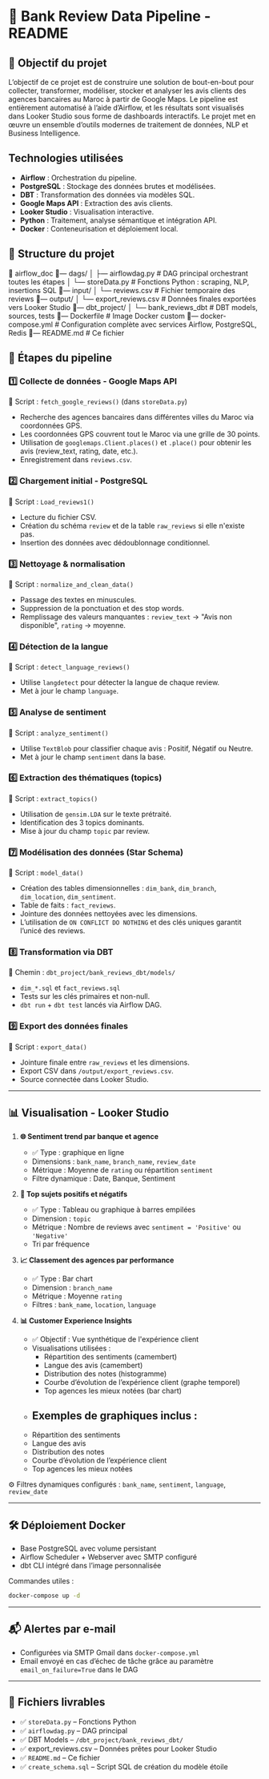 # 🏦 Bank Review Data Pipeline - README

## 📌 Objectif du projet
L’objectif de ce projet est de construire une solution de bout-en-bout pour collecter, transformer, modéliser, stocker et analyser les avis clients des agences bancaires au Maroc à partir de Google Maps. Le pipeline est entièrement automatisé à l’aide d’Airflow, et les résultats sont visualisés dans Looker Studio sous forme de dashboards interactifs. Le projet met en œuvre un ensemble d’outils modernes de traitement de données, NLP et Business Intelligence.

##  Technologies utilisées
- **Airflow** : Orchestration du pipeline.
- **PostgreSQL** : Stockage des données brutes et modélisées.
- **DBT** : Transformation des données via modèles SQL.
- **Google Maps API** : Extraction des avis clients.
- **Looker Studio** : Visualisation interactive.
- **Python** : Traitement, analyse sémantique et intégration API.
- **Docker** : Conteneurisation et déploiement local.



## 📁 Structure du projet

📆 airflow_doc
🔼— dags/
│   ├— airflowdag.py            # DAG principal orchestrant toutes les étapes
│   └— storeData.py             # Fonctions Python : scraping, NLP, insertions SQL
🔼— input/
│   └— reviews.csv              # Fichier temporaire des reviews
🔼— output/
│   └— export_reviews.csv       # Données finales exportées vers Looker Studio
🔼— dbt_project/
│   └— bank_reviews_dbt         # DBT models, sources, tests
🔼— Dockerfile                   # Image Docker custom
🔼— docker-compose.yml          # Configuration complète avec services Airflow, PostgreSQL, Redis
🔼— README.md                    # Ce fichier


## 🔁 Étapes du pipeline

### 1️⃣ Collecte de données - Google Maps API
📍 Script : `fetch_google_reviews()` (dans `storeData.py`)
- Recherche des agences bancaires dans différentes villes du Maroc via coordonnées GPS.
- Les coordonnées GPS couvrent tout le Maroc via une grille de 30 points.
- Utilisation de `googlemaps.Client.places()` et `.place()` pour obtenir les avis (review_text, rating, date, etc.).
- Enregistrement dans `reviews.csv`.

### 2️⃣ Chargement initial - PostgreSQL
📍 Script : `Load_reviews1()`
- Lecture du fichier CSV.
- Création du schéma `review` et de la table `raw_reviews` si elle n'existe pas.
- Insertion des données avec dédoublonnage conditionnel.

### 3️⃣ Nettoyage & normalisation
📍 Script : `normalize_and_clean_data()`
- Passage des textes en minuscules.
- Suppression de la ponctuation et des stop words.
- Remplissage des valeurs manquantes : `review_text` → "Avis non disponible", `rating` → moyenne.

### 4️⃣ Détection de la langue
📍 Script : `detect_language_reviews()`
- Utilise `langdetect` pour détecter la langue de chaque review.
- Met à jour le champ `language`.

### 5️⃣ Analyse de sentiment
📍 Script : `analyze_sentiment()`
- Utilise `TextBlob` pour classifier chaque avis : Positif, Négatif ou Neutre.
- Met à jour le champ `sentiment` dans la base.

### 6️⃣ Extraction des thématiques (topics)
📍 Script : `extract_topics()`
- Utilisation de `gensim.LDA` sur le texte prétraité.
- Identification des 3 topics dominants.
- Mise à jour du champ `topic` par review.

### 7️⃣ Modélisation des données (Star Schema)
📍 Script : `model_data()`
- Création des tables dimensionnelles : `dim_bank`, `dim_branch`, `dim_location`, `dim_sentiment`.
- Table de faits : `fact_reviews`.
- Jointure des données nettoyées avec les dimensions.
- L’utilisation de `ON CONFLICT DO NOTHING` et des clés uniques garantit l’unicé des reviews.


### 8️⃣ Transformation via DBT
📍 Chemin : `dbt_project/bank_reviews_dbt/models/`
- `dim_*.sql` et `fact_reviews.sql`
- Tests sur les clés primaires et non-null.
- `dbt run` + `dbt test` lancés via Airflow DAG.

### 9️⃣ Export des données finales
📍 Script : `export_data()`
- Jointure finale entre `raw_reviews` et les dimensions.
- Export CSV dans `/output/export_reviews.csv`.
- Source connectée dans Looker Studio.

---

## 📊 Visualisation - Looker Studio

1. **🌐 Sentiment trend par banque et agence**
   - ✅ Type : graphique en ligne
   - Dimensions : `bank_name`, `branch_name`, `review_date`
   - Métrique : Moyenne de `rating` ou répartition `sentiment`
   - Filtre dynamique : Date, Banque, Sentiment

2. **🎡 Top sujets positifs et négatifs**
   - ✅ Type : Tableau ou graphique à barres empilées
   - Dimension : `topic`
   - Métrique : Nombre de reviews avec `sentiment = 'Positive'` ou `'Negative'`
   - Tri par fréquence

3. **📈 Classement des agences par performance**
   - ✅ Type : Bar chart
   - Dimension : `branch_name`
   - Métrique : Moyenne `rating`
   - Filtres : `bank_name`, `location`, `language`

4. **📊 Customer Experience Insights**
   - ✅ Objectif : Vue synthétique de l'expérience client
   - Visualisations utilisées :
     - Répartition des sentiments (camembert)
     - Langue des avis (camembert)
     - Distribution des notes (histogramme)
     - Courbe d’évolution de l’expérience client (graphe temporel)
     - Top agences les mieux notées (bar chart)
   - ## Exemples de graphiques inclus :
    - Répartition des sentiments
    - Langue des avis
    - Distribution des notes
    - Courbe d’évolution de l’expérience client
    - Top agences les mieux notées

⚙️ Filtres dynamiques configurés : `bank_name`, `sentiment`, `language`, `review_date`

---

## 🛠️ Déploiement Docker
- Base PostgreSQL avec volume persistant
- Airflow Scheduler + Webserver avec SMTP configuré
- dbt CLI intégré dans l’image personnalisée

Commandes utiles :
```bash
docker-compose up -d
```

---

## 📬 Alertes par e-mail
- Configurées via SMTP Gmail dans `docker-compose.yml`
- Email envoyé en cas d’échec de tâche grâce au paramètre `email_on_failure=True` dans le DAG

---

## 📝 Fichiers livrables
- ✅ `storeData.py` – Fonctions Python
- ✅ `airflowdag.py` – DAG principal
- ✅ DBT Models – `/dbt_project/bank_reviews_dbt/`
- ✅ export_reviews.csv – Données prêtes pour Looker Studio
- ✅ `README.md` – Ce fichier
- ✅ `create_schema.sql` – Script SQL de création du modèle étoile 


